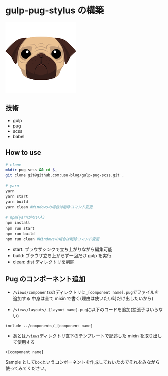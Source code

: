 # gulp-pug-stylus の構築
![pug](src/assets/images/pug.png)

## 技術

- gulp
- pug
- scss
- babel

## How to use

```bash
# clone
mkdir pug-scss && cd $_
git clone git@github.com:usu-blog/gulp-pug-scss.git .

# yarn
yarn
yarn start
yarn build
yarn clean #Windowsの場合は削除コマンド変更

# npm(yarnがない人)
npm install
npm run start
npm run build
npm run clean #Windowsの場合は削除コマンド変更
```

- start: ブラウザシンクで立ち上がりながら編集可能
- build: ブラウザ立ち上がらず一回だけ gulp を実行
- clean: dist ディレクトリを削除

## Pug のコンポーネント追加

- `/views/components`のディレクトリに`_[component name].pug`でファイルを追加する
  中身は全て mixin で書く(理由は使いたい時だけ出したいから)

- `/views/layouts/_[layout name].pug`に以下のコードを追加(拡張子はいらない)

```pug
include ../components/_[component name]
```

- あとは`/views`ディレクトリ直下のテンプレートで記述した mixin を取り出して使用する

```pug
+[component name]
```

Sample として`box`というコンポーネントを作成しておいたのでそれをみながら使ってみてください。
